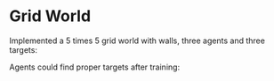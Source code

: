 # Grid World
Implemented a 5 times 5 grid world with walls, three agents and three targets:

Agents could find proper targets after training:

